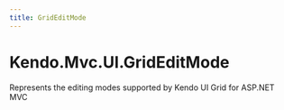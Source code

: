 ```yaml
---
title: GridEditMode
---
```


# Kendo.Mvc.UI.GridEditMode

Represents the editing modes supported by Kendo UI Grid for ASP.NET MVC